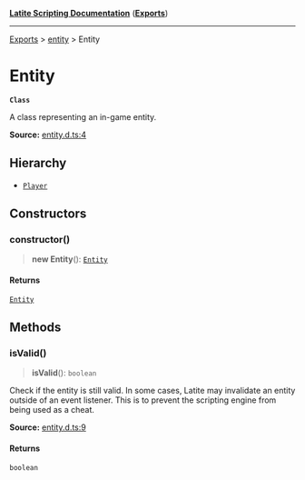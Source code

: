 [**Latite Scripting Documentation**](../../README.md) ([**Exports**](../../exports.md))

---

[Exports](../../exports.md) > [entity](../index.md) > Entity

# Entity

**`Class`**

A class representing an in-game entity.

**Source:** [entity.d.ts:4](https://github.com/LatiteScripting/latitescripting.github.io/blob/5231c68/definitions/entity.d.ts#L4)

## Hierarchy

- [`Player`](class.Player.md)

## Constructors

### constructor()

> **new Entity**(): [`Entity`](class.Entity.md)

#### Returns

[`Entity`](class.Entity.md)

## Methods

### isValid()

> **isValid**(): `boolean`

Check if the entity is still valid. In some cases, Latite may invalidate an entity outside of an
event listener. This is to prevent the scripting engine from being used as a cheat.

**Source:** [entity.d.ts:9](https://github.com/LatiteScripting/latitescripting.github.io/blob/5231c68/definitions/entity.d.ts#L9)

#### Returns

`boolean`
